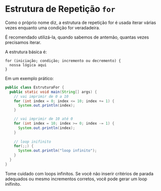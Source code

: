 # Estrutura de Repetição `for`

Como o próprio nome diz, a estrutura de repetição for é usada iterar várias vezes enquanto uma condição for veradadeira.

É recomendado utilizá-la, quando sabemos de antemão, quantas vezes precisamos iterar.

A estrutura básica é:

```
for (iniciação; condição; incremento ou decremento) {
  nossa lógica aqui
}
```

Em um exemplo prático:

```java
public class EstruturaFor {
  public static void main(String[] args) {
    // vai imprimir de 0 a 10
    for (int index = 0; index <= 10; index += 1) {
      System.out.println(index);
    }

    // vai imprimir de 10 até 0
    for (int index = 10; index >= 0; index -= 1) {
      System.out.println(index);
    }
    
    // loop inifinito
    for(;;) {
      System.out.println("loop infinito");
    }
  }
}
```

Tome cuidado com loops infinitos. Se você não inserir critérios de parada adequados ou mesmo incrementos corretos, você pode gerar um loop inifinito.
